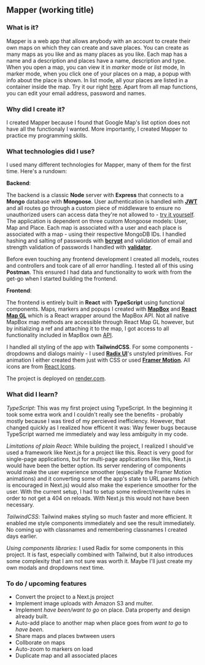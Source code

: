 ## Mapper (working title)

### What is it?

Mapper is a web app that allows anybody with an account to create their own maps on which they can create and save places. You can create as many maps as you like and as many places as you like. Each map has a name and a description and places have a name, description and type. When you open a map, you can view it in *marker* mode or *list* mode, In marker mode, when you click one of your places on a map, a popup with info about the place is shown. In list mode, all your places are listed in a container inside the map. Try it our right [here](https://mapper-ki3d.onrender.com/). Apart from all map functions, you can edit your email address, password and names.

### Why did I create it?

I created Mapper because I found that Google Map's list option does not have all the functionaly I wanted. More importantly, I created Mapper to practice my programming skills.

### What technologies did I use?

I used many different technologies for Mapper, many of them for the first time. Here's a rundown:

**Backend**:

The backend is a classic **Node** server with **Express** that connects to a **Mongo** database with **Mongoose**. User authentication is handled with [**JWT**](https://jwt.io/) and all routes go through a custom piece of middleware to ensure no unauthorized users can access data they're not allowed to - [try it yourself](https://mapper-6zs3.onrender.com/api/map). The application is dependent on three custom Mongoose models: User, Map and Place. Each map is associated with a user and each place is associated with a map - using their respective MongoDB IDs. I handled hashing and salting of passwords with [**bcrypt**](https://www.npmjs.com/package/bcrypt) and validation of email and strength validation of passwords I handled with [**validator**](https://www.npmjs.com/package/validator). 

Before even touching any frontend development I created all models, routes and controllers and took care of all error handling. I tested all of this using **Postman**. This ensured I had data and functionality to work with from the get-go when I started building the frontend.

**Frontend**:

The frontend is entirely built in **React** with **TypeScript** using functional components. Maps, markers and popups I created with [**MapBox**](https://www.mapbox.com/) and [**React Map GL**](https://visgl.github.io/react-map-gl/) which is a React wrapper around the MapBox API. Not all native MapBox map methods are accessible through React Map GL however, but by initializing a ref and attaching it to the map, I got access to all functionality included in MapBox own [API](https://docs.mapbox.com/mapbox-gl-js/guides).

I handled all styling of the app with **TailwindCSS**. For some components - dropdowns and dialogs mainly - I used [**Radix UI**](https://www.radix-ui.com/)'s unstyled primitives. For animation I either created them just with CSS or used [**Framer Motion**](https://www.framer.com/motion/). All icons are from [React Icons](https://react-icons.github.io/react-icons/).

The project is deployed on [render.com](www.render.com).

### What did I learn?

*TypeScript*: This was my first project using TypeScript. In the beginning it took some extra work and I couldn't really see the benefits - probably mostly because I was tired of my percieved inefficiency. However, that changed quickly as I realized how efficent it was: Way fewer bugs because TypeScript warned me immediately and way less ambiguity in my code.

*Limitations of plain React*: While building the project, I realized I should've used a framework like Next.js for a project like this. React is very good for single-page applications, but for multi-page applications like this, Next.js would have been the better option. Its server rendering of components would make the user experience smoother (especially the Framer Motion animations) and it converting some of the app's state to URL params (which is encouraged in Next.js) would also make the experience smoother for the user. With the current setup, I had to setup some redirect/rewrite rules in order to not get a 404 on reloads. With Next.js this would not have been necessary.

*TailwindCSS*: Tailwind makes styling so much faster and more efficient. It enabled me style components immediately and see the result immediately. No coming up with classnames and remembering classnames I created days earlier.

*Using components libraries*: I used Radix for some components in this project. It is fast, especially combined with Tailwind, but it also introduces some complexity that I am not sure was worth it. Maybe I'll just create my own modals and dropdowns next time.


### To do / upcoming features

- Convert the project to a Next.js project
- Implement image uploads with Amazon S3 and multer.
- Implement *have been/want to go* on place. Data property and design already built.
- Auto-add place to another map when place goes from *want to go* to *have been*.
- Share maps and places bwtween users
- Collborate on maps
- Auto-zoom to markers on load
- Duplicate map and all associated places